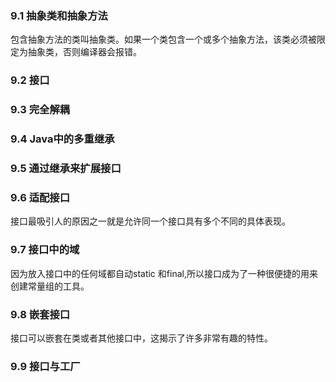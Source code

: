 ### 9.1 抽象类和抽象方法
包含抽象方法的类叫抽象类。如果一个类包含一个或多个抽象方法，该类必须被限定为抽象类，否则编译器会报错。

### 9.2 接口

### 9.3 完全解耦

### 9.4 Java中的多重继承

### 9.5 通过继承来扩展接口

### 9.6 适配接口
接口最吸引人的原因之一就是允许同一个接口具有多个不同的具体表现。

### 9.7 接口中的域
因为放入接口中的任何域都自动static 和final,所以接口成为了一种很便捷的用来创建常量组的工具。

### 9.8 嵌套接口
接口可以嵌套在类或者其他接口中，这揭示了许多非常有趣的特性。

### 9.9 接口与工厂

